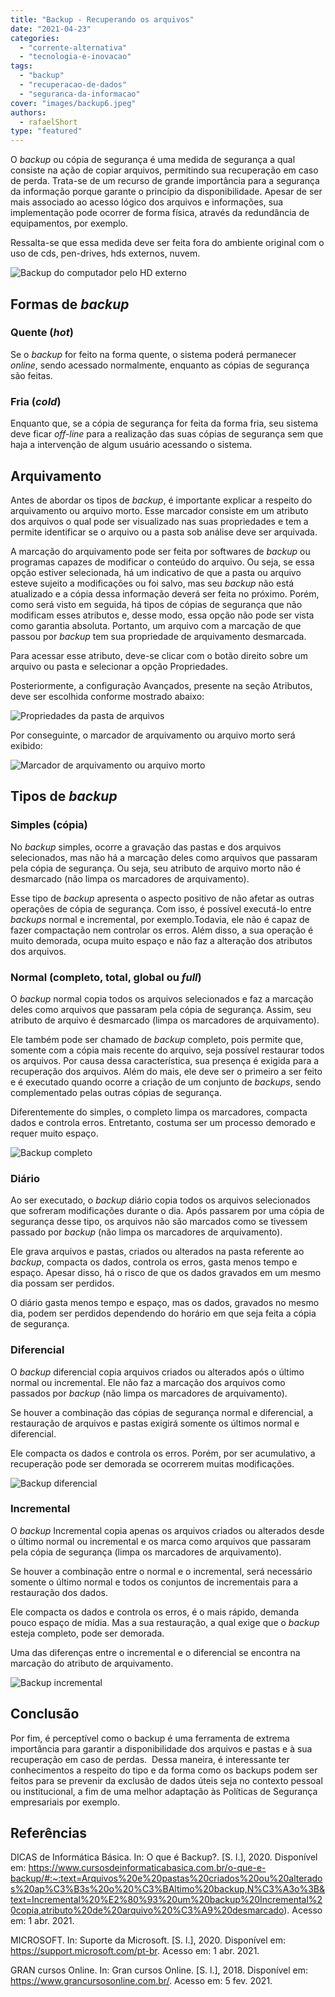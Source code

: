 ```yaml
---
title: "Backup - Recuperando os arquivos"
date: "2021-04-23"
categories: 
  - "corrente-alternativa"
  - "tecnologia-e-inovacao"
tags: 
  - "backup"
  - "recuperacao-de-dados"
  - "seguranca-da-informacao"
cover: "images/backup6.jpeg"
authors: 
  - rafaelShort
type: "featured"
---
```


O _backup_ ou cópia de segurança é uma medida de segurança a qual consiste na ação de copiar arquivos, permitindo sua recuperação em caso de perda. Trata-se de um recurso de grande importância para a segurança da informação porque garante o princípio da disponibilidade. Apesar de ser mais associado ao acesso lógico dos arquivos e informações, sua implementação pode ocorrer de forma física, através da redundância de equipamentos, por exemplo.

Ressalta-se que essa medida deve ser feita fora do ambiente original com o uso de cds, pen-drives, hds externos, nuvem.

![Backup do computador pelo HD externo](images/backup5.jpg)

## **Formas de** **_backup_**

### **Quente (****_hot_****)**

Se o _backup_ for feito na forma quente, o sistema poderá permanecer _online_, sendo acessado normalmente, enquanto as cópias de segurança são feitas.

### **Fria (****_cold_****)**

Enquanto que, se a cópia de segurança for feita da forma fria, seu sistema deve ficar _off-line_ para a realização das suas cópias de segurança sem que haja a intervenção de algum usuário acessando o sistema.

## **Arquivamento**

Antes de abordar os tipos de _backup_, é importante explicar a respeito do arquivamento ou arquivo morto. Esse marcador consiste em um atributo dos arquivos o qual pode ser visualizado nas suas propriedades e tem a permite identificar se o arquivo ou a pasta sob análise deve ser arquivada.

A marcação do arquivamento pode ser feita por softwares de _backup_ ou programas capazes de modificar o conteúdo do arquivo. Ou seja, se essa opção estiver selecionada, há um indicativo de que a pasta ou arquivo esteve sujeito a modificações ou foi salvo, mas seu _backup_ não está atualizado e a cópia dessa informação deverá ser feita no próximo. Porém, como será visto em seguida, há tipos de cópias de segurança que não modificam esses atributos e, desse modo, essa opção não pode ser vista como garantia absoluta. Portanto, um arquivo com a marcação de que passou por _backup_ tem sua propriedade de arquivamento desmarcada.

Para acessar esse atributo, deve-se clicar com o botão direito sobre um arquivo ou pasta e selecionar a opção Propriedades.

Posteriormente, a configuração Avançados, presente na seção Atributos, deve ser escolhida conforme mostrado abaixo:

![Propriedades da pasta de arquivos](images/backup0.png)

Por conseguinte, o marcador de arquivamento ou arquivo morto será exibido:

![Marcador de arquivamento ou arquivo morto](images/backup1.png)

## **Tipos de** **_backup_**

### **Simples (cópia)**

No _backup_ simples, ocorre a gravação das pastas e dos arquivos selecionados, mas não há a marcação deles como arquivos que passaram pela cópia de segurança. Ou seja, seu atributo de arquivo morto não é desmarcado (não limpa os marcadores de arquivamento).

Esse tipo de _backup_ apresenta o aspecto positivo de não afetar as outras operações de cópia de segurança. Com isso, é possível executá-lo entre _backups_ normal e incremental, por exemplo.Todavia, ele não é capaz de fazer compactação nem controlar os erros. Além disso, a sua operação é muito demorada, ocupa muito espaço e não faz a alteração dos atributos dos arquivos.

### **Normal (completo, total, global ou _full_)**

O _backup_ normal copia todos os arquivos selecionados e faz a marcação deles como arquivos que passaram pela cópia de segurança. Assim, seu atributo de arquivo é desmarcado (limpa os marcadores de arquivamento).

Ele também pode ser chamado de _backup_ completo, pois permite que, somente com a cópia mais recente do arquivo, seja possível restaurar todos os arquivos. Por causa dessa característica, sua presença é exigida para a recuperação dos arquivos. Além do mais, ele deve ser o primeiro a ser feito e é executado quando ocorre a criação de um conjunto de _backups_, sendo complementado pelas outras cópias de segurança.

Diferentemente do simples, o completo limpa os marcadores, compacta dados e controla erros. Entretanto, costuma ser um processo demorado e requer muito espaço.

![Backup completo](images/backup4.jpg)

### **Diário**

Ao ser executado, o _backup_ diário copia todos os arquivos selecionados que sofreram modificações durante o dia. Após passarem por uma cópia de segurança desse tipo, os arquivos não são marcados como se tivessem passado por _backup_ (não limpa os marcadores de arquivamento).

Ele grava arquivos e pastas, criados ou alterados na pasta referente ao _backup_, compacta os dados, controla os erros, gasta menos tempo e espaço. Apesar disso, há o risco de que os dados gravados em um mesmo dia possam ser perdidos.

O diário gasta menos tempo e espaço, mas os dados, gravados no mesmo dia, podem ser perdidos dependendo do horário em que seja feita a cópia de segurança.

### **Diferencial**

O _backup_ diferencial copia arquivos criados ou alterados após o último normal ou incremental. Ele não faz a marcação dos arquivos como passados por _backup_ (não limpa os marcadores de arquivamento).

Se houver a combinação das cópias de segurança normal e diferencial, a restauração de arquivos e pastas exigirá somente os últimos normal e diferencial.

Ele compacta os dados e controla os erros. Porém, por ser acumulativo, a recuperação pode ser demorada se ocorrerem muitas modificações.

![Backup diferencial](images/backup3.jpg)

### **Incremental**

O _backup_ Incremental copia apenas os arquivos criados ou alterados desde o último normal ou incremental e os marca como arquivos que passaram pela cópia de segurança (limpa os marcadores de arquivamento).

Se houver a combinação entre o normal e o incremental, será necessário somente o último normal e todos os conjuntos de incrementais para a restauração dos dados.

Ele compacta os dados e controla os erros, é o mais rápido, demanda pouco espaço de mídia. Mas a sua restauração, a qual exige que o _backup_ esteja completo, pode ser demorada.

Uma das diferenças entre o incremental e o diferencial se encontra na marcação do atributo de arquivamento.

![Backup incremental](images/backup2.jpg)

## Conclusão

Por fim, é perceptível como o backup é uma ferramenta de extrema importância para garantir a disponibilidade dos arquivos e pastas e à sua recuperação em caso de perdas.  Dessa maneira, é interessante ter conhecimentos a respeito do tipo e da forma como os backups podem ser feitos para se prevenir da exclusão de dados úteis seja no contexto pessoal ou institucional, a fim de uma melhor adaptação às Políticas de Segurança empresariais por exemplo.

## Referências

DICAS de Informática Básica. In: O que é Backup?. \[S. l.\], 2020. Disponível em: <https://www.cursosdeinformaticabasica.com.br/o-que-e-backup/#:~:text=Arquivos%20e%20pastas%20criados%20ou%20alterados%20ap%C3%B3s%20o%20%C3%BAltimo%20backup,N%C3%A3o%3B&text=Incremental%20%E2%80%93%20um%20backup%20Incremental%20copia,atributo%20de%20arquivo%20%C3%A9%20desmarcado>). Acesso em: 1 abr. 2021.

MICROSOFT. In: Suporte da Microsoft. \[S. l.\], 2020. Disponível em: <https://support.microsoft.com/pt-br>. Acesso em: 1 abr. 2021.

GRAN cursos Online. In: Gran cursos Online. \[S. l.\], 2018. Disponível em: <https://www.grancursosonline.com.br/>. Acesso em: 5 fev. 2021.
